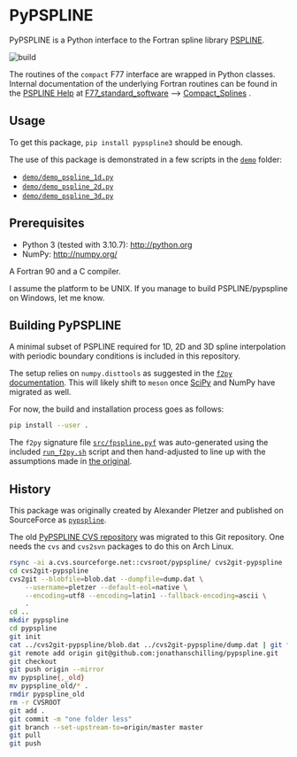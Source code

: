 # PyPSPLINE
PyPSPLINE is a Python interface to the Fortran spline library [PSPLINE](https://w3.pppl.gov/ntcc/PSPLINE/).

![build](https://github.com/jonathanschilling/pypspline3/actions/workflows/pypspline.yaml/badge.svg)

The routines of the `compact` F77 interface are wrapped in Python classes.
Internal documentation of the underlying Fortran routines can be found in the [PSPLINE Help](https://w3.pppl.gov/~pshare/help/pspline.htm)
at [F77_standard_software](https://w3.pppl.gov/~pshare/help/body_pspline_hlp.html#outfile24.html) --> [Compact_Splines](https://w3.pppl.gov/~pshare/help/body_pspline_hlp.html#outfile30.html) .

## Usage

To get this package, `pip install pypspline3` should be enough.

The use of this package is demonstrated in a few scripts in the [`demo`](demo/) folder:

* [`demo/demo_pspline_1d.py`](demo/demo_pspline_1d.py)
* [`demo/demo_pspline_2d.py`](demo/demo_pspline_2d.py)
* [`demo/demo_pspline_3d.py`](demo/demo_pspline_3d.py)

## Prerequisites

* Python 3 (tested with 3.10.7): http://python.org
* NumPy: http://numpy.org/

A Fortran 90 and a C compiler.

I assume the platform to be UNIX. If you manage to build PSPLINE/pypspline on Windows, let me know.

## Building PyPSPLINE

A minimal subset of PSPLINE required for 1D, 2D and 3D spline interpolation with periodic boundary conditions
is included in this repository.

The setup relies on `numpy.disttools` as suggested in the [`f2py` documentation](https://numpy.org/doc/stable/f2py/buildtools/distutils.html).
This will likely shift to `meson` once [SciPy](https://github.com/scipy/scipy/issues/13615) and NumPy have migrated as well.

For now, the build and installation process goes as follows:

```bash
pip install --user .
```

The `f2py` signature file [`src/fpspline.pyf`](src/fpspline.pyf) was auto-generated using the included [`run_f2py.sh`](run_f2py.sh) script
and then hand-adjusted to line up with the assumptions made in [the original](https://github.com/jonathanschilling/pypspline/blob/ab3a6858cb77345be1403be16061a27efdcd91a2/pypspline/fpspline/fpspline.pyf).

## History

This package was originally created by Alexander Pletzer
and published on SourceForce as [`pypspline`](https://sourceforge.net/projects/pypspline/).

The old [PyPSPLINE CVS repository](https://sourceforge.net/projects/pypspline/) was migrated to this Git repository.
One needs the `cvs` and `cvs2svn` packages to do this on Arch Linux.

```bash
rsync -ai a.cvs.sourceforge.net::cvsroot/pypspline/ cvs2git-pypspline
cd cvs2git-pypspline
cvs2git --blobfile=blob.dat --dumpfile=dump.dat \
    --username=pletzer --default-eol=native \
    --encoding=utf8 --encoding=latin1 --fallback-encoding=ascii \
    .
cd ..
mkdir pypspline
cd pypspline
git init
cat ../cvs2git-pypspline/blob.dat ../cvs2git-pypspline/dump.dat | git fast-import
git remote add origin git@github.com:jonathanschilling/pypspline.git
git checkout
git push origin --mirror
mv pypspline{,_old}
mv pypspline_old/* .
rmdir pypspline_old
rm -r CVSROOT
git add .
git commit -m "one folder less"
git branch --set-upstream-to=origin/master master
git pull
git push
```
